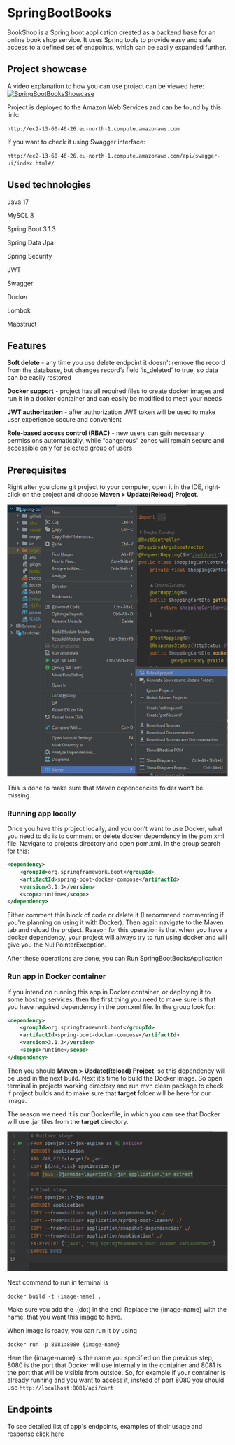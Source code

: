 # SpringBootBooks
BookShop is a Spring boot application created as a backend base for an online book shop service. It uses Spring tools to provide easy and safe access to a defined set of endpoints, which can be easily expanded further.

## Project showcase
A video explanation to how you can use project can be viewed here:
[![](https://youtu.be/H4QwUrsJUWE/0.jpg "SpringBootBooksShowcase")](https://youtu.be/H4QwUrsJUWE "Spring boot books showcase")

Project is deployed to the Amazon Web Services and can be found by this link:

`http://ec2-13-60-46-26.eu-north-1.compute.amazonaws.com`

If you want to check it using Swagger interface:

`http://ec2-13-60-46-26.eu-north-1.compute.amazonaws.com/api/swagger-ui/index.html#/`

## Used technologies
Java 17

MySQL 8

Spring Boot 3.1.3

Spring Data Jpa

Spring Security

JWT

Swagger

Docker

Lombok

Mapstruct

## Features
**Soft delete** - any time you use delete endpoint it doesn't remove the record from the database, but changes record’s field ‘is_deleted’ to true, so data can be easily restored

**Docker support** - project has all required files to create docker images and run it in a docker container and can easily be modified to meet your needs

**JWT authorization** - after authorization JWT token will be used to make user experience secure and convenient

**Role-based access control (RBAC)** - new users can gain necessary permissions automatically, while “dangerous” zones will remain secure and accessible only for selected group of users

## Prerequisites
Right after you clone git project to your computer, open it in the IDE, right-click on the project and choose **Maven > Update(Reload) Project**. 

![alt text](https://github.com/DZarudnyi/SpringBootBookShop/blob/book-entity-branch/images/maven-reload.png "Maven reload")

This is done to make sure that Maven dependencies folder won’t be missing.

### Running app locally
Once you have this project locally, and you don’t want to use Docker, what you need to do is to comment or delete docker dependency in the pom.xml file. Navigate to projects directory and open pom.xml. In the <dependencies> group search for this:
```xml
<dependency>
    <groupId>org.springframework.boot</groupId>
    <artifactId>spring-boot-docker-compose</artifactId>
    <version>3.1.3</version>
    <scope>runtime</scope>
</dependency>
```

Either comment this block of code or delete it (I recommend commenting if you're planning on using it with Docker). Then again navigate to the Maven tab and reload the project.
Reason for this operation is that when you have a docker dependency, your project will always try to run using docker and will give you the NullPointerException.

After these operations are done, you can Run SpringBootBooksApplication 


### Run app in Docker container
If you intend on running this app in Docker container, or deploying it to some hosting services, then the first thing you need to make sure is that you have required dependency in the pom.xml file. In the <dependencies> group look for:
```xml
<dependency>
    <groupId>org.springframework.boot</groupId>
    <artifactId>spring-boot-docker-compose</artifactId>
    <version>3.1.3</version>
    <scope>runtime</scope>
</dependency>
```

Then you should **Maven > Update(Reload) Project**, so this dependency will be used in the next build. Next it’s time to build the Docker image. So open terminal in projects working directory and run
mvn clean package to check if project builds and to make sure that **target** folder will be here for our image.

The reason we need it is our Dockerfile, in which you can see that Docker will use .jar files from the **target** directory.

![alt text](https://github.com/DZarudnyi/SpringBootBookShop/blob/book-entity-branch/images/dockerfile.png "Dockerfile")

Next command to run in terminal is

`docker build -t {image-name} .`

Make sure you add the .(dot) in the end! Replace the {image-name} with the name, that you want this image to have.

When image is ready, you can run it by using

`docker run -p 8081:8080 {image-name}`

Here the {image-name} is the name you specified on the previous step, 8080 is the port that Docker will use internally in the container and 8081 is the port that will be visible from outside.
So, for example if your container is already running and you want to access it, instead of port 8080 you should use
`http://localhost:8081/api/cart`

## Endpoints
To see detailed list of app's endpoints, examples of their usage and response click [here](Endpoints.md)
